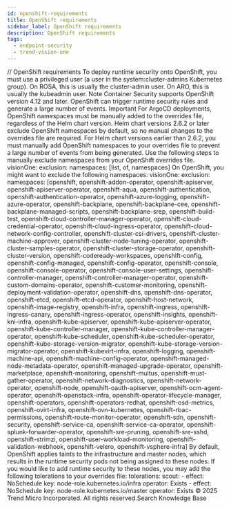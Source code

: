 ```yaml
---
id: openshift-requirements
title: OpenShift requirements
sidebar_label: OpenShift requirements
description: OpenShift requirements
tags:
  - endpoint-security
  - trend-vision-one
---
```


/*<![CDATA[*/ $('#title').html($('meta[name=map-description]').attr('content')); /*]]>*/ OpenShift requirements To deploy runtime security onto OpenShift, you must use a privileged user (a user in the system:cluster-admins Kubernetes group). On ROSA, this is usually the cluster-admin user. On ARO, this is usually the kubeadmin user. Note Container Security supports OpenShift version 4.12 and later. OpenShift can trigger runtime security rules and generate a large number of events. Important For ArgoCD deployments, OpenShift namespaces must be manually added to the overrides file, regardless of the Helm chart version. Helm chart versions 2.6.2 or later exclude OpenShift namespaces by default, so no manual changes to the overrides file are required. For Helm chart versions earlier than 2.6.2, you must manually add OpenShift namespaces to your overrides file to prevent a large number of events from being generated. Use the following steps to manually exclude namespaces from your OpenShift overrides file. visionOne: exclusion: namespaces: [list, of, namespaces] On OpenShift, you might want to exclude the following namespaces: visionOne: exclusion: namespaces: [openshift, openshift-addon-operator, openshift-apiserver, openshift-apiserver-operator, openshift-aqua, openshift-authentication, openshift-authentication-operator, openshift-azure-logging, openshift-azure-operator, openshift-backplane, openshift-backplane-cee, openshift-backplane-managed-scripts, openshift-backplane-srep, openshift-build-test, openshift-cloud-controller-manager-operator, openshift-cloud-credential-operator, openshift-cloud-ingress-operator, openshift-cloud-network-config-controller, openshift-cluster-csi-drivers, openshift-cluster-machine-approver, openshift-cluster-node-tuning-operator, openshift-cluster-samples-operator, openshift-cluster-storage-operator, openshift-cluster-version, openshift-codeready-workspaces, openshift-config, openshift-config-managed, openshift-config-operator, openshift-console, openshift-console-operator, openshift-console-user-settings, openshift-controller-manager, openshift-controller-manager-operator, openshift-custom-domains-operator, openshift-customer-monitoring, openshift-deployment-validation-operator, openshift-dns, openshift-dns-operator, openshift-etcd, openshift-etcd-operator, openshift-host-network, openshift-image-registry, openshift-infra, openshift-ingress, openshift-ingress-canary, openshift-ingress-operator, openshift-insights, openshift-kni-infra, openshift-kube-apiserver, openshift-kube-apiserver-operator, openshift-kube-controller-manager, openshift-kube-controller-manager-operator, openshift-kube-scheduler, openshift-kube-scheduler-operator, openshift-kube-storage-version-migrator, openshift-kube-storage-version-migrator-operator, openshift-kubevirt-infra, openshift-logging, openshift-machine-api, openshift-machine-config-operator, openshift-managed-node-metadata-operator, openshift-managed-upgrade-operator, openshift-marketplace, openshift-monitoring, openshift-multus, openshift-must-gather-operator, openshift-network-diagnostics, openshift-network-operator, openshift-node, openshift-oauth-apiserver, openshift-ocm-agent-operator, openshift-openstack-infra, openshift-operator-lifecycle-manager, openshift-operators, openshift-operators-redhat, openshift-osd-metrics, openshift-ovirt-infra, openshift-ovn-kubernetes, openshift-rbac-permissions, openshift-route-monitor-operator, openshift-sdn, openshift-security, openshift-service-ca, openshift-service-ca-operator, openshift-splunk-forwarder-operator, openshift-sre-pruning, openshift-sre-sshd, openshift-strimzi, openshift-user-workload-monitoring, openshift-validation-webhook, openshift-velero, openshift-vsphere-infra] By default, OpenShift applies taints to the infrastructure and master nodes, which results in the runtime security pods not being assigned to these nodes. If you would like to add runtime security to these nodes, you may add the following tolerations to your overrides file: tolerations: scout: - effect: NoSchedule key: node-role.kubernetes.io/infra operator: Exists - effect: NoSchedule key: node-role.kubernetes.io/master operator: Exists © 2025 Trend Micro Incorporated. All rights reserved.Search Knowledge Base